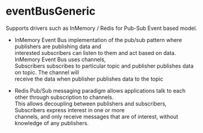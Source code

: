 # eventBusGeneric

Supports  drivers such as InMemory / Redis for Pub-Sub Event based model.

- InMemory Event Bus implementation of the pub/sub pattern where publishers are publishing data and <br> interested subscribers can listen to them and act based on data. InMemory Event Bus uses channels, <br> Subscribers subscribes to particular topic and publisher publishes data on topic.
The channel will <br> receive the data when publisher publishes data to the topic

- Redis Pub/Sub messaging paradigm allows applications talk to each other through subscription to channels.<br>
This allows decoupling between publishers and subscribers, Subscribers express interest in one or more <br> channels, and only receive messages that are of interest,  without knowledge of any publishers.